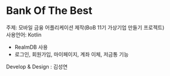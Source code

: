 # Bank Of The Best
주제: 모바일 금융 어플리케이션 제작(BoB 11기 가상기업 만들기 프로젝트)<br>
사용언어: Kotlin<br>

- RealmDB 사용
- 로그인, 회원가입, 마이페이지, 계좌 이체, 저금통 기능

Develop & Design : 김성연
